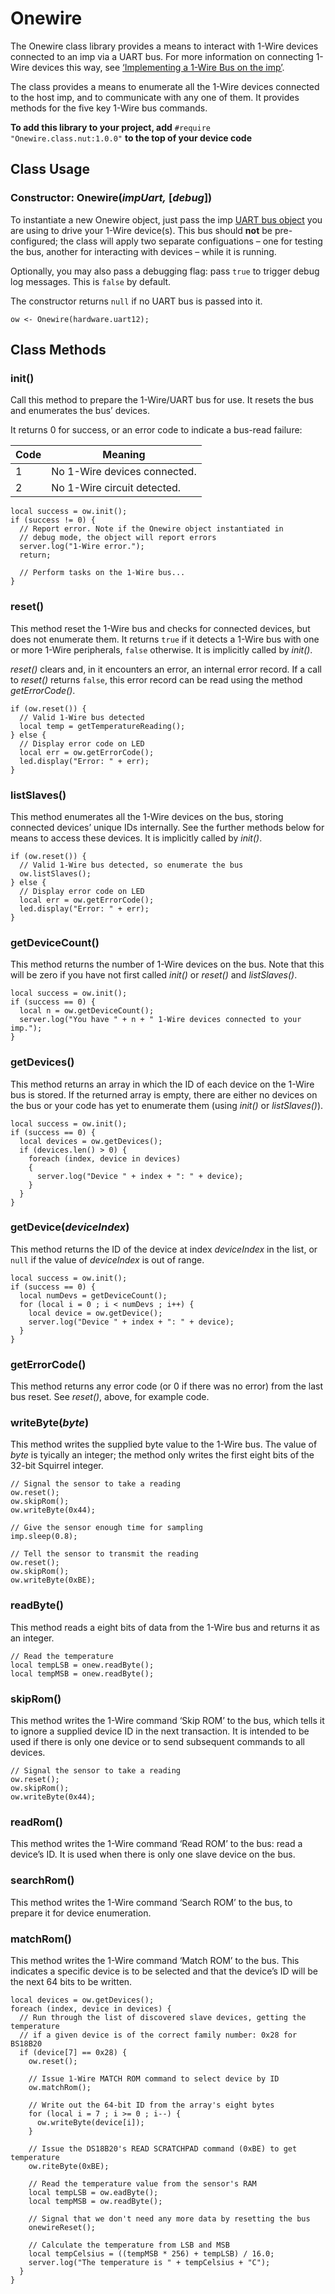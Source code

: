 # Onewire

The Onewire class library provides a means to interact with 1-Wire devices connected to an imp via a UART bus. For more information on connecting 1-Wire devices this way, see [‘Implementing a 1-Wire Bus on the imp’](https://electricimp.com/docs/resources/onewire/).

The class provides a means to enumerate all the 1-Wire devices connected to the host imp, and to communicate with any one of them. It provides methods for the five key 1-Wire bus commands.

**To add this library to your project, add** `#require "Onewire.class.nut:1.0.0"` **to the top of your device code**

## Class Usage

### Constructor: Onewire(*impUart,* [*debug*])

To instantiate a new Onewire object, just pass the imp [UART bus object](https://electricimp.com/docs/api/hardware/uart/) you are using to drive your 1-Wire device(s). This bus should **not** be pre-configured; the class will apply two separate configuations &ndash; one for testing the bus, another for interacting with devices &ndash; while it is running.

Optionally, you may also pass a debugging flag: pass `true` to trigger debug log messages. This is `false` by default.

The constructor returns `null` if no UART bus is passed into it.

```squirrel
ow <- Onewire(hardware.uart12);
```

## Class Methods

### init()

Call this method to prepare the 1-Wire/UART bus for use. It resets the bus and enumerates the bus’ devices.

It returns 0 for success, or an error code to indicate a bus-read failure:

| Code | Meaning |
| --- | --- |
| 1 | No 1-Wire devices connected. |
| 2 | No 1-Wire circuit detected. |

```squirrel
local success = ow.init();
if (success != 0) {
  // Report error. Note if the Onewire object instantiated in
  // debug mode, the object will report errors
  server.log("1-Wire error.");
  return;

  // Perform tasks on the 1-Wire bus...
}
```

### reset()

This method reset the 1-Wire bus and checks for connected devices, but does not enumerate them. It returns `true` if it detects a 1-Wire bus with one or more 1-Wire peripherals, `false` otherwise. It is implicitly called by *init()*.

*reset()* clears and, in it encounters an error, an internal error record. If a call to *reset()* returns `false`, this error record can be read using the method *getErrorCode()*.

```squirrel
if (ow.reset()) {
  // Valid 1-Wire bus detected
  local temp = getTemperatureReading();
} else {
  // Display error code on LED
  local err = ow.getErrorCode();
  led.display("Error: " + err);
}
```

### listSlaves()

This method enumerates all the 1-Wire devices on the bus, storing connected devices’ unique IDs internally. See the further methods below for means to access these devices. It is implicitly called by *init()*.

```squirrel
if (ow.reset()) {
  // Valid 1-Wire bus detected, so enumerate the bus
  ow.listSlaves();
} else {
  // Display error code on LED
  local err = ow.getErrorCode();
  led.display("Error: " + err);
}
```

### getDeviceCount()

This method returns the number of 1-Wire devices on the bus. Note that this will be zero if you have not first called *init()* or *reset()* and *listSlaves()*.

```squirrel
local success = ow.init();
if (success == 0) {
  local n = ow.getDeviceCount();
  server.log("You have " + n + " 1-Wire devices connected to your imp.");
}
```

### getDevices()

This method returns an array in which the ID of each device on the 1-Wire bus is stored. If the returned array is empty, there are either no devices on the bus or your code has yet to enumerate them (using *init()* or *listSlaves()*).

```squirrel
local success = ow.init();
if (success == 0) {
  local devices = ow.getDevices();
  if (devices.len() > 0) {
    foreach (index, device in devices)
    {
      server.log("Device " + index + ": " + device);
    }
  }
}
```

### getDevice(*deviceIndex*)

This method returns the ID of the device at index *deviceIndex* in the list, or `null` if the value of *deviceIndex* is out of range.

```squirrel
local success = ow.init();
if (success == 0) {
  local numDevs = getDeviceCount();
  for (local i = 0 ; i < numDevs ; i++) {
    local device = ow.getDevice();
    server.log("Device " + index + ": " + device);
  }
}
```

### getErrorCode()

This method returns any error code (or 0 if there was no error) from the last bus reset. See *reset()*, above, for example code.

### writeByte(*byte*)

This method writes the supplied byte value to the 1-Wire bus. The value of *byte* is tyically an integer; the method only writes the first eight bits of the 32-bit Squirrel integer.

```squirrel
// Signal the sensor to take a reading
ow.reset();
ow.skipRom();
ow.writeByte(0x44);

// Give the sensor enough time for sampling
imp.sleep(0.8);

// Tell the sensor to transmit the reading
ow.reset();
ow.skipRom();
ow.writeByte(0xBE);
```

### readByte()

This method reads a eight bits of data from the 1-Wire bus and returns it as an integer.

```squirrel
// Read the temperature
local tempLSB = onew.readByte();
local tempMSB = onew.readByte();
```

### skipRom()

This method writes the 1-Wire command ‘Skip ROM’ to the bus, which tells it to ignore a supplied device ID in the next transaction. It is intended to be used if there is only one device or to send subsequent commands to all devices.

```squirrel
// Signal the sensor to take a reading
ow.reset();
ow.skipRom();
ow.writeByte(0x44);
```

### readRom()

This method writes the 1-Wire command ‘Read ROM’ to the bus: read a device’s ID. It is used when there is only one slave device on the bus.

### searchRom()

This method writes the 1-Wire command ‘Search ROM’ to the bus, to prepare it for device enumeration.

### matchRom()

This method writes the 1-Wire command ‘Match ROM’ to the bus. This indicates a specific device is to be selected and that the device’s ID will be the next 64 bits to be written.

```squirrel
local devices = ow.getDevices();
foreach (index, device in devices) {
  // Run through the list of discovered slave devices, getting the temperature
  // if a given device is of the correct family number: 0x28 for BS18B20
  if (device[7] == 0x28) {
    ow.reset();

    // Issue 1-Wire MATCH ROM command to select device by ID
    ow.matchRom();

    // Write out the 64-bit ID from the array's eight bytes
    for (local i = 7 ; i >= 0 ; i--) {
      ow.writeByte(device[i]);
    }
 
    // Issue the DS18B20's READ SCRATCHPAD command (0xBE) to get temperature
    ow.riteByte(0xBE);

    // Read the temperature value from the sensor's RAM
    local tempLSB = ow.eadByte();
    local tempMSB = ow.readByte();

    // Signal that we don't need any more data by resetting the bus
    onewireReset();
 
    // Calculate the temperature from LSB and MSB
    local tempCelsius = ((tempMSB * 256) + tempLSB) / 16.0;
    server.log("The temperature is " + tempCelsius + "C");
  }
}
```
